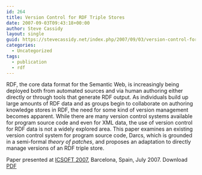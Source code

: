 ```yaml
---
id: 264
title: Version Control for RDF Triple Stores
date: 2007-09-03T09:43:18+00:00
author: Steve Cassidy
layout: single
guid: https://stevecassidy.net/index.php/2007/09/03/version-control-for-rdf-triple-stores/
categories:
  - Uncategorized
tags:
  - publication
  - rdf
---
```

RDF, the core data format for the Semantic Web, is increasingly being deployed both from automated sources and via human authoring either directly or through tools that generate RDF output. As individuals build up large amounts of RDF data and as groups begin to collaborate on authoring knowledge stores in RDF, the need for some kind of version management becomes apparent. While there are many version control systems available for program source code and even for XML data, the use of version control for RDF data is not a widely explored area. This paper examines an existing version control system for program source code, Darcs, which is grounded in a semi-formal _theory of patches_, and proposes an adaptation to directly manage versions of an RDF triple store.

Paper presented at [ICSOFT 2007](http://www.icsoft.org/), Barcelona, Spain, July 2007. Download [PDF]({{"/wp-content/uploads/2007/09/c4_345_cassidy.pdf"|relative_url}})
